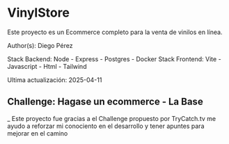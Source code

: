 # VinylStore

Este proyecto es un Ecommerce completo para la venta de vinilos en línea.

Author(s): Diego Pérez

Stack Backend: Node - Express - Postgres - Docker
Stack Frontend: Vite - Javascript - Html - Tailwind

Ultima actualización: 2025-04-11

## Challenge: Hagase un ecommerce - La Base

\_ Este proyecto fue gracias a el Challenge propuesto por TryCatch.tv me ayudo a reforzar mi conociento en el desarrollo y tener apuntes para mejorar en el camino
